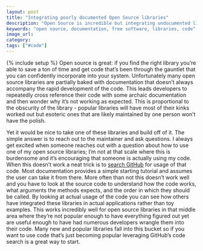 ```yaml
---
layout: post
title: "Integrating poorly documented Open Source libraries"
description: "Open Source is incredible but integrating undocumented libraries is tough. Seeing how others have used it through GitHub search is a simple way to see how it should be used."
keywords: "open source, documentation, free software, libraries, code"
image_url:
category:
tags: ["#code"]
---
```

{% include setup %}
Open source is great: if you find the right library you’re able to save a ton of time and get code that’s been through the gauntlet that you can confidently incorporate into your system. Unfortunately many open source libraries are partially baked with documentation that doesn’t always accompany the rapid development of the code. This leads developers to repeatedly cross reference their code with some archaic documentation and then wonder why it’s not working as expected. This is proportional to the obscurity of the library - popular libraries will have most of their kinks worked out but esoteric ones that are likely maintained by one person won’t have the polish.

Yet it would be nice to take one of these libraries and build off of it. The simple answer is to reach out to the maintainer and ask questions. I always get excited when someone reaches out with a question about how to use one of my open source libraries; I’m not at that scale where this is burdensome and it’s encouraging that someone is actually using my code. When this doesn’t work a neat trick is to [search GitHub](https://github.com/search) for usage of that code. Most documentation provides a simple starting tutorial and assumes the user can take it from there. More often than not this doesn’t work well and you have to look at the source code to understand how the code works, what arguments the methods expects, and the order in which they should be called. By looking at actual usage of the code you can see how others have integrated these libraries in actual applications rather than toy examples. This works incredibly well for open source libraries in that middle area where they’re not popular enough to have everything figured out yet are useful enough to have had numerous developers wrangle them into their code. Many new and popular libraries fall into this bucket so if you want to use code that’s just becoming popular leveraging GitHub’s code search is a great way to start.
